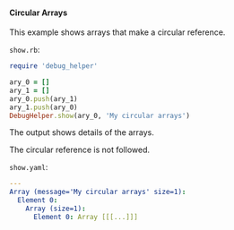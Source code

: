 #### Circular Arrays

This example shows arrays that make a circular reference.

```show.rb```:
```ruby
require 'debug_helper'

ary_0 = []
ary_1 = []
ary_0.push(ary_1)
ary_1.push(ary_0)
DebugHelper.show(ary_0, 'My circular arrays')
```

The output shows details of the arrays.

The circular reference is not followed.

```show.yaml```:
```yaml
---
Array (message='My circular arrays' size=1):
  Element 0:
    Array (size=1):
      Element 0: Array [[[...]]]
```
